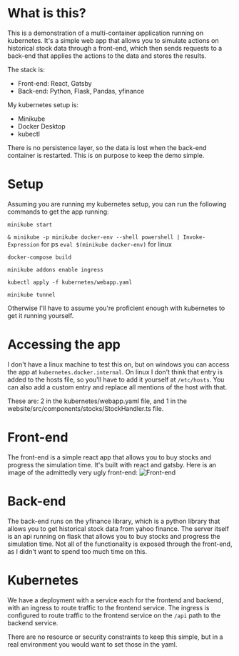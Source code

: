 # What is this?
This is a demonstration of a multi-container application running on kubernetes. It's a simple web app that allows you to simulate actions on historical stock data through a front-end, which then sends requests to a back-end that applies the actions to the data and stores the results.

The stack is:
- Front-end: React, Gatsby
- Back-end: Python, Flask, Pandas, yfinance

My kubernetes setup is:
- Minikube
- Docker Desktop
- kubectl

There is no persistence layer, so the data is lost when the back-end container is restarted.
This is on purpose to keep the demo simple.

# Setup
Assuming you are running my kubernetes setup, you can run the following commands to get the app running:

`minikube start`

`& minikube -p minikube docker-env --shell powershell | Invoke-Expression` for ps
`eval $(minikube docker-env)` for linux

`docker-compose build`

`minikube addons enable ingress`

`kubectl apply -f kubernetes/webapp.yaml`

`minikube tunnel`

Otherwise I'll have to assume you're proficient enough with kubernetes to get it running yourself.

# Accessing the app

I don't have a linux machine to test this on, but on windows you can access the app at `kubernetes.docker.internal`. On linux I don't think that entry is added to the hosts file, so you'll have to add it yourself at `/etc/hosts`. You can also add a custom entry and replace all mentions of the host with that.

These are: 2 in the kubernetes/webapp.yaml file, and 1 in the website/src/components/stocks/StockHandler.ts file.

# Front-end
The front-end is a simple react app that allows you to buy stocks and progress the simulation time.
It's built with react and gatsby. Here is an image of the admittedly very ugly front-end:
![Front-end](https://gcdnb.pbrd.co/images/i6GwTiNPBGUt.png?o=1)

# Back-end
The back-end runs on the yfinance library, which is a python library that allows you to get historical stock data from yahoo finance. The server itself is an api running on flask that allows you to buy stocks and progress the simulation time. Not all of the functionality is exposed through the front-end, as I didn't want to spend too much time on this.

# Kubernetes
We have a deployment with a service each for the frontend and backend, with an ingress to route traffic to the frontend service. The ingress is configured to route traffic to the frontend service on the `/api` path to the backend service.

There are no resource or security constraints to keep this simple, but in a real environment you would want to set those in the yaml.
